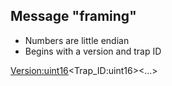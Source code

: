 ## Message "framing"

* Numbers are little endian
* Begins with a version and trap ID

<Version:uint16><Trap_ID:uint16><...>
